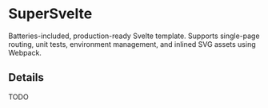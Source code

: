 # SuperSvelte

Batteries-included, production-ready Svelte template. Supports single-page routing, unit tests, environment management, and inlined SVG assets using Webpack.

## Details

TODO
